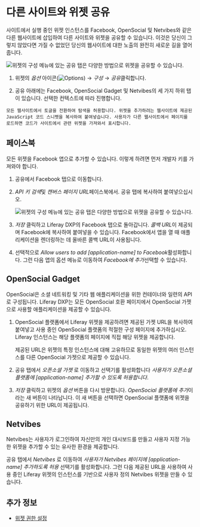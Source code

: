 
# 다른 사이트와 위젯 공유

사이트에서 실행 중인 위젯 인스턴스를 Facebook, OpenSocial 및 Netvibes와 같은 다른 웹사이트에 삽입하여 다른 사이트와 위젯을 공유할 수 있습니다. 이것은 당신이 그렇지 않았다면 가질 수 없었던 당신의 웹사이트에 대한 노출의 완전히 새로운 길을 열어줍니다.

![위젯의 구성 메뉴에 있는 공유 탭은 다양한 방법으로 위젯을 공유할 수 있습니다.](./sharing-widgets-with-other-sites/images/01.png)

1. 위젯의 *옵션* 아이콘(![Options](../../../../images/icon-app-options.png)) &rarr; *구성* &rarr; *공유*클릭합니다.

1. 공유 아래에는 Facebook, OpenSocial Gadget 및 Netvibes의 세 가지 하위 탭이 있습니다. 선택한 컨텍스트에 따라 진행합니다.

```{note}
모든 웹사이트에서 토글을 전환하여 탐색을 허용합니다. 위젯을 추가하려는 웹사이트에 제공된 JavaScript 코드 스니펫을 복사하여 붙여넣습니다. 사용자가 다른 웹사이트에서 페이지를 로드하면 코드가 사이트에서 관련 위젯을 가져와서 표시합니다.
```

## 페이스북

모든 위젯을 Facebook 앱으로 추가할 수 있습니다. 이렇게 하려면 먼저 개발자 키를 가져와야 합니다.

1. 공유에서 Facebook 탭으로 이동합니다.

1. *API 키 검색*<!--\[ include link -\]()-->및 *캔버스 페이지 URL*<!--\[ include link -\]()-->페이스북에서. 공유 탭에 복사하여 붙여넣으십시오.

    ![위젯의 구성 메뉴에 있는 공유 탭은 다양한 방법으로 위젯을 공유할 수 있습니다.](./sharing-widgets-with-other-sites/images/02.png)

1. *저장* 클릭하고 Liferay DXP의 Facebook 탭으로 돌아갑니다. *콜백 URL*이 제공되며 Facebook에 복사하여 붙여넣을 수 있습니다. Facebook에서 앱을 열 때 애플리케이션을 렌더링하는 데 올바른 콜백 URL이 사용됩니다.

1. 선택적으로 *Allow users to add [application-name] to Facebook*활성화합니다. 그런 다음 앱의 옵션 메뉴로 이동하여 *Facebook에 추가*선택할 수 있습니다.

## OpenSocial Gadget

OpenSocial은 소셜 네트워킹 및 기타 웹 애플리케이션을 위한 컨테이너와 일련의 API로 구성됩니다. Liferay DXP는 모든 OpenSocial 호환 페이지에서 OpenSocial 가젯으로 사용할 애플리케이션을 제공할 수 있습니다.

1. OpenSocial 플랫폼에서 Liferay 위젯을 제공하려면 제공된 가젯 URL을 복사하여 붙여넣고 사용 중인 OpenSocial 플랫폼의 적절한 구성 페이지에 추가하십시오. Liferay 인스턴스는 해당 플랫폼의 페이지에 직접 해당 위젯을 제공합니다.

    제공된 URL은 위젯의 특정 인스턴스에 대해 고유하므로 동일한 위젯의 여러 인스턴스를 다른 OpenSocial 가젯으로 제공할 수 있습니다.

1. 공유 탭에서 *오픈소셜 가젯* 로 이동하고 선택기를 활성화합니다 *사용자가 오픈소셜 플랫폼에 [application-name] 추가할 수 있도록 허용합니다*.

1. *저장* 클릭하고 위젯의 *옵션* 버튼을 다시 방문합니다. *OpenSocial 플랫폼에 추가*이라는 새 버튼이 나타납니다. 이 새 버튼을 선택하면 OpenSocial 플랫폼에 위젯을 공유하기 위한 URL이 제공됩니다.

## Netvibes

Netvibes는 사용자가 로그인하여 자신만의 개인 대시보드를 만들고 사용자 지정 가능한 위젯을 추가할 수 있는 유사한 환경을 제공합니다.

공유 탭에서 *Netvibes* 로 이동하여 *사용자가 Netvibes 페이지에 [application-name] 추가하도록 허용* 선택기를 활성화합니다. 그런 다음 제공된 URL을 사용하여 사용 중인 Liferay 위젯의 인스턴스를 기반으로 사용자 정의 Netvibes 위젯을 만들 수 있습니다.

## 추가 정보

- [위젯 권한 설정](./setting-widget-permissions.md)
